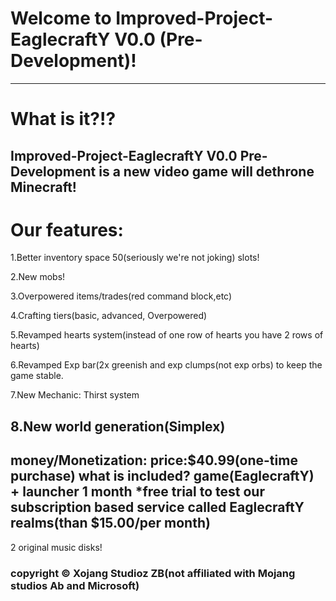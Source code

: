 # Welcome to Improved-Project-EaglecraftY V0.0 (Pre-Development)!
------------------------------------------------------------------
# What is it?!?
Improved-Project-EaglecraftY V0.0 Pre-Development 
is a new video game will dethrone Minecraft!
------------------------------------------------------------------
# Our features:
1.Better inventory space 50(seriously we're not joking) slots!

2.New mobs!

3.Overpowered items/trades(red command block,etc)

4.Crafting tiers(basic, advanced, Overpowered)

5.Revamped hearts system(instead of one row of hearts you have 2 rows of hearts)

6.Revamped Exp bar(2x greenish and exp clumps(not exp orbs) to keep the game stable.

7.New Mechanic: Thirst system

8.New world generation(Simplex)
-------------------------------------------------------------------
money/Monetization:
price:$40.99(one-time purchase)
what is included?
game(EaglecraftY) + launcher
1 month ***free trial** to test our subscription based service called EaglecraftY realms(than $15.00/per month)
--------------------------------------------------------------------
2 original music disks!

### copyright ©️ Xojang Studioz ZB(not affiliated with Mojang studios Ab and Microsoft)
